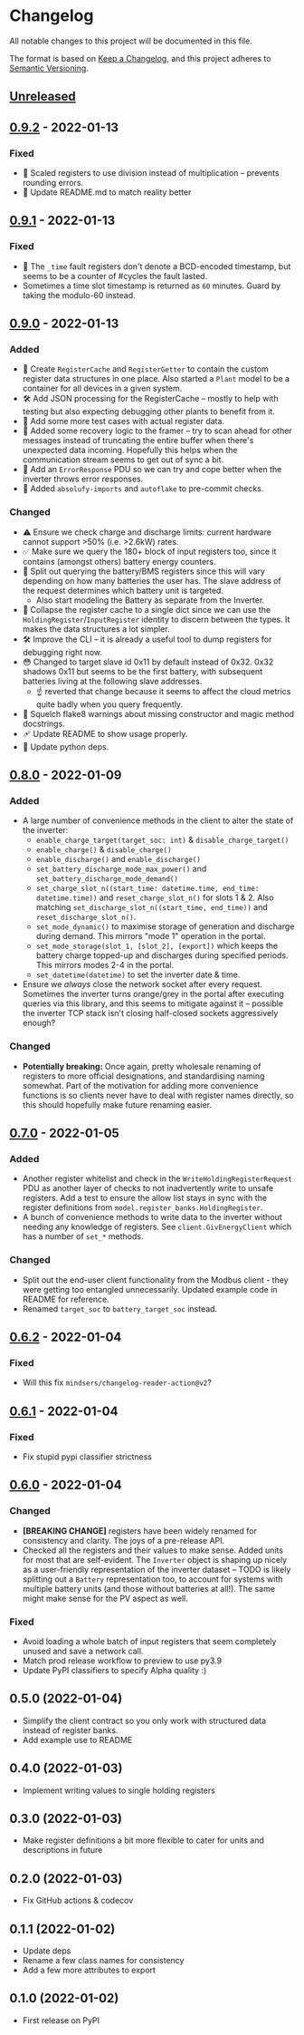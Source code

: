 # Changelog

All notable changes to this project will be documented in this file.

The format is based on [Keep a Changelog](https://keepachangelog.com/en/1.0.0/), and this project adheres
to [Semantic Versioning](https://semver.org/spec/v2.0.0.html).

## [Unreleased]

## [0.9.2] - 2022-01-13

### Fixed

- 🐛 Scaled registers to use division instead of multiplication – prevents rounding errors.
- 📖 Update README.md to match reality better

## [0.9.1] - 2022-01-13

### Fixed

- 🐛 The `_time` fault registers don't denote a BCD-encoded timestamp, but seems to be a counter of #cycles the fault
  lasted.
- Sometimes a time slot timestamp is returned as `60` minutes. Guard by taking the modulo-60 instead.

## [0.9.0] - 2022-01-13

### Added

- 💪 Create `RegisterCache` and `RegisterGetter` to contain the custom register data structures in one place. Also
  started a `Plant` model to be a container for all devices in a given system.
- 🛠 Add JSON processing for the RegisterCache – mostly to help with testing but also expecting debugging other plants
  to benefit from it.
- 👷 Add some more test cases with actual register data.
- 🚨 Added some recovery logic to the framer – try to scan ahead for other messages instead of truncating the entire
  buffer when there's unexpected data incoming. Hopefully this helps when the communication stream seems to get out of
  sync a bit.
- 🙅 Add an `ErrorResponse` PDU so we can try and cope better when the inverter throws error responses.
- 🧽 Added `absolufy-imports` and `autoflake` to pre-commit checks.

### Changed

- ⚠️ Ensure we check charge and discharge limits: current hardware cannot support >50% (i.e. >2.6kW) rates.
- ✅ Make sure we query the 180+ block of input registers too, since it contains (amongst others) battery energy
  counters.
- 🤔 Split out querying the battery/BMS registers since this will vary depending on how many batteries the user has. The
  slave address of the request determines which battery unit is targeted.
    - Also start modeling the Battery as separate from the Inverter.
- 🔎 Collapse the register cache to a single dict since we can use the `HoldingRegister`/`InputRegister` identity to
  discern between the types. It makes the data structures a lot simpler.
- 🛠 Improve the CLI – it is already a useful tool to dump registers for debugging right now.
- 😳 Changed to target slave id 0x11 by default instead of 0x32. 0x32 shadows 0x11 but seems to be the first battery,
  with subsequent batteries living at the following slave addresses.
    - ☝️ reverted that change because it seems to affect the cloud metrics quite badly when you query frequently.
- 🤫 Squelch flake8 warnings about missing constructor and magic method docstrings.
- 🩹 Update README to show usage properly.
- 🧹 Update python deps.

## [0.8.0] - 2022-01-09

### Added

- A large number of convenience methods in the client to alter the state of the inverter:
    - `enable_charge_target(target_soc: int)` & `disable_charge_target()`
    - `enable_charge()` & `disable_charge()`
    - `enable_discharge()` and `enable_discharge()`
    - `set_battery_discharge_mode_max_power()` and `set_battery_discharge_mode_demand()`
    - `set_charge_slot_n((start_time: datetime.time, end_time: datetime.time))` and `reset_charge_slot_n()`
      for slots 1 & 2. Also matching `set_discharge_slot_n((start_time, end_time))` and `reset_discharge_slot_n()`.
    - `set_mode_dynamic()` to maximise storage of generation and discharge during demand. This mirrors "mode 1"
      operation in the portal.
    - `set_mode_storage(slot_1, [slot_2], [export])` which keeps the battery charge topped-up and discharges during
      specified periods. This mirrors modes 2-4 in the portal.
    - `set_datetime(datetime)` to set the inverter date & time.
- Ensure we _always_ close the network socket after every request. Sometimes the inverter turns orange/grey in the
  portal after executing queries via this library, and this seems to mitigate against it – possible the inverter TCP
  stack isn't closing half-closed sockets aggressively enough?

### Changed

- **Potentially breaking:** Once again, pretty wholesale renaming of registers to more official designations, and
  standardising naming somewhat. Part of the motivation for adding more convenience functions is so clients never have
  to deal with register names directly, so this should hopefully make future renaming easier.

## [0.7.0] - 2022-01-05

### Added

- Another register whitelist and check in the `WriteHoldingRegisterRequest` PDU as another layer of checks to not
  inadvertently write to unsafe registers. Add a test to ensure the allow list stays in sync with the register
  definitions from `model.register_banks.HoldingRegister`.
- A bunch of convenience methods to write data to the inverter without needing any knowledge of registers.
  See `client.GivEnergyClient` which has a number of `set_*` methods.

### Changed

- Split out the end-user client functionality from the Modbus client - they were getting too entangled unnecessarily.
  Updated example code in README for reference.
- Renamed `target_soc` to `battery_target_soc` instead.

## [0.6.2] - 2022-01-04

### Fixed

- Will this fix `mindsers/changelog-reader-action@v2`?

## [0.6.1] - 2022-01-04

### Fixed

- Fix stupid pypi classifier strictness

## [0.6.0] - 2022-01-04

### Changed

- **[BREAKING CHANGE]** registers have been widely renamed for consistency and clarity. The joys of a pre-release API.
- Checked all the registers and their values to make sense. Added units for most that are self-evident. The
  `Inverter` object is shaping up nicely as a user-friendly representation of the inverter dataset – TODO is likely
  splitting out a `Battery` representation too, to account for systems with multiple battery units (and those without
  batteries at all!). The same might make sense for the PV aspect as well.

### Fixed

- Avoid loading a whole batch of input registers that seem completely unused and save a network call.
- Match prod release workflow to preview to use py3.9
- Update PyPI classifiers to specify Alpha quality :)

## 0.5.0 (2022-01-04)

- Simplify the client contract so you only work with structured data instead of register banks.
- Add example use to README

## 0.4.0 (2022-01-03)

- Implement writing values to single holding registers

## 0.3.0 (2022-01-03)

- Make register definitions a bit more flexible to cater for units and descriptions in future

## 0.2.0 (2022-01-03)

- Fix GitHub actions & codecov

## 0.1.1 (2022-01-02)

- Update deps
- Rename a few class names for consistency
- Add a few more attributes to export

## 0.1.0 (2022-01-02)

- First release on PyPI

[Unreleased]: https://github.com/dewet22/givenergy-modbus/compare/v0.9.2...HEAD

[0.9.2]: https://github.com/dewet22/givenergy-modbus/compare/v0.9.1...v0.9.2

[0.9.1]: https://github.com/dewet22/givenergy-modbus/compare/v0.9.0...v0.9.1

[0.9.0]: https://github.com/dewet22/givenergy-modbus/compare/v0.8.0...v0.9.0

[0.8.0]: https://github.com/dewet22/givenergy-modbus/compare/v0.7.0...v0.8.0

[0.7.0]: https://github.com/dewet22/givenergy-modbus/compare/v0.6.2...v0.7.0

[0.6.2]: https://github.com/dewet22/givenergy-modbus/compare/v0.6.1...v0.6.2

[0.6.1]: https://github.com/dewet22/givenergy-modbus/compare/v0.6.0...v0.6.1

[0.6.0]: https://github.com/dewet22/givenergy-modbus/compare/v0.5.0...v0.6.0
